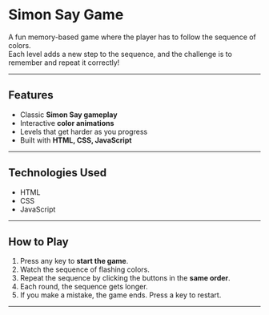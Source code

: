 # Simon Say Game

A fun memory-based game where the player has to follow the sequence of colors.  
Each level adds a new step to the sequence, and the challenge is to remember and repeat it correctly!

---

## Features
- Classic **Simon Say gameplay**
- Interactive **color animations**
- Levels that get harder as you progress
- Built with **HTML, CSS, JavaScript**

---

## Technologies Used
- HTML
- CSS
- JavaScript

---

## How to Play
1. Press any key to **start the game**.
2. Watch the sequence of flashing colors.
3. Repeat the sequence by clicking the buttons in the **same order**.
4. Each round, the sequence gets longer.
5. If you make a mistake, the game ends. Press a key to restart.

---
